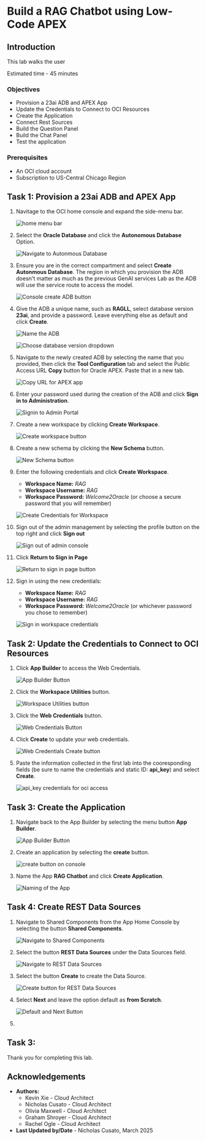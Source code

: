 # Build a RAG Chatbot using Low-Code APEX

## Introduction

This lab walks the user 

Estimated time - 45 minutes

### Objectives

* Provision a 23ai ADB and APEX App
* Update the Credentials to Connect to OCI Resources
* Create the Application
* Connect Rest Sources
* Build the Question Panel
* Build the Chat Panel
* Test the application

### Prerequisites

* An OCI cloud account
* Subscription to US-Central Chicago Region

## Task 1: Provision a 23ai ADB and APEX App

1. Navitage to the OCI home console and expand the side-menu bar.

	![home menu bar](./images/home-menu.png "")

2. Select the **Oracle Database** and click the **Autonomous Database** Option.

	![Navigate to Autonmous Database](./images/nav-adb.png "")

3. Ensure you are in the correct compartment and select **Create Autonmous Database**. The region in which you provision the ADB doesn't matter as much as the previous GenAI services Lab as the ADB will use the service route to access the model. 

	![Console create ADB button](./images/create-adb-button.png "")

4. Give the ADB a unique name, such as **RAGLL**, select database version **23ai**, and provide a password. Leave everything else as default and click **Create**.

	![Name the ADB](./images/name-adb.png "")

	![Choose database version dropdown](./images/choose-23ai.png "")

5. Navigate to the newly created ADB by selecting the name that you provided, then click the **Tool Configuration** tab and select the Public Access URL **Copy** button for Oracle APEX. Paste that in a new tab.

	![Copy URL for APEX app](./images/open-apex.png "")

6. Enter your password used during the creation of the ADB and click **Sign in to Administration**.

	![Signin to Admin Portal](./images/access-admin.png "")

7. Create a new workspace by clicking **Create Workspace**.

	![Create workspace button](./images/create-workspace.png "")

8. Create a new schema by clicking the **New Schema** button.

	![New Schema button](./images/new-schema.png "")

9. Enter the following credentials and click **Create Workspace**.
	* **Workspace Name:** *RAG*
	* **Workspace Username:** *RAG*
	* **Workspace Password:** *Welcome2Oracle* (or choose a secure password that you will remember)

	![Create Credentials for Workspace](./images/workspace-creds.png "")

10. Sign out of the admin management by selecting the profile button on the top right and click **Sign out**

	![Sign out of admin console](./images/sign-out-admin.png "")

11. Click **Return to Sign in Page** 

	![Return to sign in page button](./images/return-sign-in.png "")

12. Sign in using the new credentials:
	* **Workspace Name:** *RAG*
	* **Workspace Username:** *RAG*
	* **Workspace Password:** *Welcome2Oracle* (or whichever password you chose to remember)

	![Sign in workspace credentials](./images/sign-in-workspace.png "")

## Task 2: Update the Credentials to Connect to OCI Resources

1. Click **App Builder** to access the Web Credentials.

	![App Builder Button](./images/app-builder.png "")

2. Click the **Workspace Utilities** button.

	![Workspace Utilities button](./images/workspace-utilities.png "")

3. Click the **Web Credentials** button.

	![Web Credentials Button](./images/web-credentials.png)

4. Click **Create** to update your web credentials.

	![Web Credentials Create button](./images/create-web-credentials.png "")

5. Paste the information collected in the first lab into the cooresponding fields (be sure to name the credentials and static ID: **api_key**) and select **Create**.

	![api_key credentials for oci access](./images/save-api-key-creds.png "")

## Task 3: Create the Application

1. Navigate back to the App Builder by selecting the menu button **App Builder**.

	![App Builder Button](./images/nav-app-builder.png "")

2. Create an application by selecting the **create** button.

	![create button on console](./images/create-app.png "")

3. Name the App **RAG Chatbot** and click **Create Application**.

	![Naming of the App](./images/name-app.png "") 

## Task 4: Create REST Data Sources

1. Navigate to Shared Components from the App Home Console by selecting the button **Shared Components**.

	![Navigate to Shared Components](./images/nav-shared-components.png "")

2. Select the button **REST Data Sources** under the Data Sources field.

	![Navigate to REST Data Sources](./images/nav-rest-data-sources.png "")

3. Select the button **Create** to create the Data Source.

	![Create button for REST Data Sources](./images/create-rest-data-sources.png "")

4. Select **Next** and leave the option default as **from Scratch**.

	![Default and Next Button](./images/create-from-scratch.png "")

5. 

## Task 3: 

Thank you for completing this lab.

## Acknowledgements

* **Authors:**
	* Kevin Xie - Cloud Architect
	* Nicholas Cusato - Cloud Architect
	* Olivia Maxwell - Cloud Architect
	* Graham Shroyer - Cloud Architect
	* Rachel Ogle - Cloud Architect
* **Last Updated by/Date** - Nicholas Cusato, March 2025
